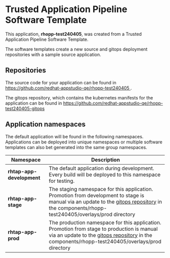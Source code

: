 # Trusted Application Pipeline Software Template

This application, **rhopp-test240405**, was created from a Trusted Application Pipeline Software Template.

The software templates create a new source and gitops deployment repositories with a sample source application. 

## Repositories

The source code for your application can be found in [https://github.com/redhat-appstudio-qe/rhopp-test240405 ](https://github.com/redhat-appstudio-qe/rhopp-test240405 ).
 
The gitops repository, which contains the kubernetes manifests for the application can be found in 
[https://github.com/redhat-appstudio-qe/rhopp-test240405-gitops ](https://github.com/redhat-appstudio-qe/rhopp-test240405-gitops ) 

## Application namespaces 

The default application will be found in the following namespaces. Applications can be deployed into unique namespaces or multiple software templates can also bet generated into the same group namespaces.  

|  Namespace   |  Description   |  
| -------- | -------- |   
| **rhtap-app-development** | The default application during development. Every build will be deployed to this namespace for testing. | 
| **rhtap-app-stage** | The staging namespace for this application. Promotion from development to stage is manual via an update to the [gitops repository](https://github.com/redhat-appstudio-qe/rhopp-test240405-gitops ) in the components/rhopp-test240405/overlays/prod directory |  
| **rhtap-app-prod** | The production namespace for this application. Promotion from stage to production is manual via an update to the [gitops repository](https://github.com/redhat-appstudio-qe/rhopp-test240405-gitops ) in the components/rhopp-test240405/overlays/prod directory | 